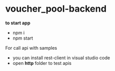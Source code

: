 # voucher_pool-backend

**to start app** 
- npm i
- npm start

For call api with samples 
  -  you can install rest-client in visual studio code 
  - open __http__ folder to test apis

